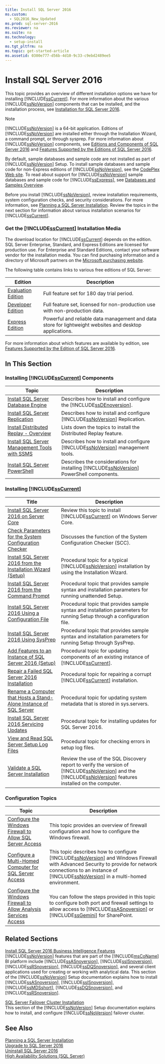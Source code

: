 ```yaml
---
title: Install SQL Server 2016
ms.custom: 
  - SQL2016_New_Updated
ms.prod: sql-server-2016
ms.reviewer: na
ms.suite: na
ms.technology: 
  - setup-install
ms.tgt_pltfrm: na
ms.topic: get-started-article
ms.assetid: 0300e777-d56b-4d10-9c33-c9ebd2489ee5
---
```

# Install SQL Server 2016
  This topic provides an overview of different installation options we have for installing [!INCLUDE[ssCurrent](../../Topics/TopicNameContainA/includes/ssCurrent_md.md)]. For more information about the various [!INCLUDE[ssNoVersion](../../Topics/TopicNameContainA/includes/ssNoVersion_md.md)] components that can be installed, and the installation process, see [Installation for SQL Server 2016](../../Topics/TopicNameNotContainA/Installation-for-SQL-Server-2016.md).
    
> [!NOTE]  
>  [!INCLUDE[ssNoVersion](../../Topics/TopicNameContainA/includes/ssNoVersion_md.md)] is a 64-bit application. Editions of [!INCLUDE[ssNoVersion](../../Topics/TopicNameContainA/includes/ssNoVersion_md.md)] are installed either through the Installation Wizard, a command prompt, or through sysprep. For more information about [!INCLUDE[ssNoVersion](../../Topics/TopicNameContainA/includes/ssNoVersion_md.md)] components, see [Editions and Components of SQL Server 2016](../../Topics/TopicNameNotContainA/Editions-and-Components-of-SQL-Server-2016.md) and [Features Supported by the Editions of SQL Server 2016](../../Topics/TopicNameNotContainA/Features-Supported-by-the-Editions-of-SQL-Server-2016.md).  
  
 By default, sample databases and sample code are not installed as part of [!INCLUDE[ssNoVersion](../../Topics/TopicNameContainA/includes/ssNoVersion_md.md)] Setup. To install sample databases and sample code for non-Express editions of [!INCLUDE[ssNoVersion](../../Topics/TopicNameContainA/includes/ssNoVersion_md.md)], see the [CodePlex Web site](http://go.microsoft.com/fwlink/?LinkId=87843). To read about support for [!INCLUDE[ssNoVersion](../../Topics/TopicNameContainA/includes/ssNoVersion_md.md)] sample databases and sample code for [!INCLUDE[ssExpress](../../Topics/TopicNameContainA/includes/ssExpress_md.md)], see [Databases and Samples Overview](http://go.microsoft.com/fwlink/?LinkId=110391).  
  
 Before you install [!INCLUDE[ssNoVersion](../../Topics/TopicNameContainA/includes/ssNoVersion_md.md)], review installation requirements, system configuration checks, and security considerations. For more information, see [Planning a SQL Server Installation](../../Topics/TopicNameContainA/Planning-a-SQL-Server-Installation.md). Review the topics in the next section for information about various installation scenarios for [!INCLUDE[ssCurrent](../../Topics/TopicNameContainA/includes/ssCurrent_md.md)].  
 
 ### Get the  [!INCLUDE[ssCurrent](../../Topics/TopicNameContainA/includes/ssCurrent_md.md)] Installation Media
 
The download location for [!INCLUDE[ssCurrent](../../Topics/TopicNameContainA/includes/ssCurrent_md.md)] depends on the edition. SQL Server Enterprise, Standard, and Express Editions are licensed for production use. For Enterprise and Standard Editions, contact your software vendor for the installation media. You can find purchasing information and a directory of Microsoft partners on the [Microsoft purchasing website](https://www.microsoft.com/en-us/server-cloud/products/sql-server/overview.aspx). 

The following table contains links to various free editions of SQL Server:

| Edition | Description
|---------|--------
| [Evaluation Edition](http://technet.microsoft.com/evalcenter/mt130694) | Full feature set for 180 day trial period.
|[Developer Edition](http://myprodscussu1.app.vssubscriptions.visualstudio.com/Downloads?q=SQL%20Server%20Developer) | Full feature set, licensed for non-production use with non-production data. 
|[Express Edition](http://www.microsoft.com/download/details.aspx?id=52679)|  Powerful and reliable data management and data store for lightweight websites and desktop applications. 
   
 For more information about which features are available by edition, see [Features Supported by the Edition of SQL Server 2016](../../Topics/TopicNameNotContainA/Features-Supported-by-the-Editions-of-SQL-Server-2016.md).
  
## In This Section  
  
### Installing [!INCLUDE[ssCurrent](../../Topics/TopicNameContainA/includes/ssCurrent_md.md)] Components  
  
|Topic|Description|  
|-----------|-----------------|  
|[Install SQL Server Database Engine](../../Topics/TopicNameNotContainA/Install-SQL-Server-Database-Engine.md)|Describes how to install and configure the [!INCLUDE[ssDEnoversion](../../Topics/TopicNameContainA/includes/ssDEnoversion_md.md)].|  
|[Install SQL Server Replication](../../Topics/TopicNameNotContainA/Install-SQL-Server-Replication.md)|Describes how to install and configure [!INCLUDE[ssNoVersion](../../Topics/TopicNameContainA/includes/ssNoVersion_md.md)] Replication.|  
|[Install Distributed Replay - Overview](../../Topics/TopicNameNotContainA/Install-Distributed-Replay---Overview.md)|Lists down the topics to install the Distributed Replay feature.|  
|[Install SQL Server Management Tools with SSMS](Install%20SQL%20Server%20Management%20Tools%20\(SSMS\).md)|Describes how to install and configure [!INCLUDE[ssNoVersion](../../Topics/TopicNameContainA/includes/ssNoVersion_md.md)] management tools.|  
|[Install SQL Server PowerShell](../../Topics/TopicNameNotContainA/Install-SQL-Server-PowerShell.md)|Describes the considerations for installing [!INCLUDE[ssNoVersion](../../Topics/TopicNameContainA/includes/ssNoVersion_md.md)] PowerShell components.|  
  
### Installing [!INCLUDE[ssCurrent](../../Topics/TopicNameContainA/includes/ssCurrent_md.md)]  
  
|Title|Description|  
|-----------|-----------------|  
|[Install SQL Server 2016 on Server Core](../../Topics/TopicNameNotContainA/Install-SQL-Server-2016-on-Server-Core.md)|Review this topic to install [!INCLUDE[ssCurrent](../../Topics/TopicNameContainA/includes/ssCurrent_md.md)] on Windows Server Core.|  
|[Check Parameters for the System Configuration Checker](../../Topics/TopicNameNotContainA/Check-Parameters-for-the-System-Configuration-Checker.md)|Discusses the function of the System Configuration Checker (SCC).|  
|[Install SQL Server 2016 from the Installation Wizard &#40;Setup&#41;](../../Topics/TopicNameNotContainA/Install-SQL-Server-2016-from-the-Installation-Wizard--Setup-.md)|Procedural topic for a typical [!INCLUDE[ssNoVersion](../../Topics/TopicNameContainA/includes/ssNoVersion_md.md)] installation by using the Installation Wizard.|  
|[Install SQL Server 2016 from the Command Prompt](../../Topics/TopicNameNotContainA/Install-SQL-Server-2016-from-the-Command-Prompt.md)|Procedural topic that provides sample syntax and installation parameters for running unattended Setup.|  
|[Install SQL Server 2016 Using a Configuration File](../../Topics/TopicNameContainA/Install-SQL-Server-2016-Using-a-Configuration-File.md)|Procedural topic that provides sample syntax and installation parameters for running Setup through a configuration file.|  
|[Install SQL Server 2016 Using SysPrep](../../Topics/TopicNameNotContainA/Install-SQL-Server-2016-Using-SysPrep.md)|Procedural topic that provides sample syntax and installation parameters for running Setup through SysPrep.|  
|[Add Features to an Instance of SQL Server 2016 &#40;Setup&#41;](../../Topics/TopicNameNotContainA/Add-Features-to-an-Instance-of-SQL-Server-2016--Setup-.md)|Procedural topic for updating components of an existing instance of [!INCLUDE[ssCurrent](../../Topics/TopicNameContainA/includes/ssCurrent_md.md)].|  
|[Repair a Failed SQL Server 2016 Installation](../../Topics/TopicNameContainA/Repair-a-Failed-SQL-Server-2016-Installation.md)|Procedural topic for repairing a corrupt [!INCLUDE[ssCurrent](../../Topics/TopicNameContainA/includes/ssCurrent_md.md)] installation.|  
|[Rename a Computer that Hosts a Stand-Alone Instance of SQL Server](../../Topics/TopicNameContainA/Rename-a-Computer-that-Hosts-a-Stand-Alone-Instance-of-SQL-Server.md)|Procedural topic for updating system metadata that is stored in sys.servers.|  
|[Install SQL Server 2016 Servicing Updates](../../Topics/TopicNameNotContainA/Install-SQL-Server-2016-Servicing-Updates.md)|Procedural topic for installing updates for SQL Server 2016.|  
|[View and Read SQL Server Setup Log Files](../../Topics/TopicNameNotContainA/View-and-Read-SQL-Server-Setup-Log-Files.md)|Procedural topic for checking errors in setup log files.|  
|[Validate a SQL Server Installation](../../Topics/TopicNameContainA/Validate-a-SQL-Server-Installation.md)|Review the use of the SQL Discovery report to verify the version of [!INCLUDE[ssNoVersion](../../Topics/TopicNameContainA/includes/ssNoVersion_md.md)] and the [!INCLUDE[ssNoVersion](../../Topics/TopicNameContainA/includes/ssNoVersion_md.md)] features installed on the computer.|  
  
### Configuration Topics  
  
|Topic|Description|  
|-----------|-----------------|  
|[Configure the Windows Firewall to Allow SQL Server Access](../../Topics/TopicNameNotContainA/Configure-the-Windows-Firewall-to-Allow-SQL-Server-Access.md)|This topic provides an overview of firewall configuration and how to configure the Windows firewall.|  
|[Configure a Multi-Homed Computer for SQL Server Access](../../Topics/TopicNameContainA/Configure-a-Multi-Homed-Computer-for-SQL-Server-Access.md)|This topic describes how to configure [!INCLUDE[ssNoVersion](../../Topics/TopicNameContainA/includes/ssNoVersion_md.md)] and Windows Firewall with Advanced Security to provide for network connections to an instance of [!INCLUDE[ssNoVersion](../../Topics/TopicNameContainA/includes/ssNoVersion_md.md)] in a multi-homed environment.|  
|[Configure the Windows Firewall to Allow Analysis Services Access](../../Topics/TopicNameNotContainA/Configure-the-Windows-Firewall-to-Allow-Analysis-Services-Access.md)|You can follow the steps provided in this topic to configure both port and firewall settings to allow access to [!INCLUDE[ssASnoversion](../../Topics/TopicNameContainA/includes/ssASnoversion_md.md)] or [!INCLUDE[ssGemini](../../Topics/TopicNameContainA/includes/ssGemini_md.md)] for SharePoint.|  
  
## Related Sections  
 [Install SQL Server 2016 Business Intelligence Features](../../Topics/TopicNameNotContainA/Install-SQL-Server-2016-Business-Intelligence-Features.md)  
 [!INCLUDE[ssNoVersion](../../Topics/TopicNameContainA/includes/ssNoVersion_md.md)] features that are part of the [!INCLUDE[msCoName](../../Topics/TopicNameContainA/includes/msCoName_md.md)] BI platform include [!INCLUDE[ssASnoversion](../../Topics/TopicNameContainA/includes/ssASnoversion_md.md)], [!INCLUDE[ssISnoversion](../../Topics/TopicNameContainA/includes/ssISnoversion_md.md)], [!INCLUDE[ssRSnoversion](../../Topics/TopicNameContainA/includes/ssRSnoversion_md.md)], [!INCLUDE[ssDQSnoversion](../../Topics/TopicNameContainA/includes/ssDQSnoversion_md.md)], and several client applications used for creating or working with analytical data. This section of the [!INCLUDE[ssNoVersion](../../Topics/TopicNameContainA/includes/ssNoVersion_md.md)] Setup documentation explains how to install [!INCLUDE[ssASnoversion](../../Topics/TopicNameContainA/includes/ssASnoversion_md.md)], [!INCLUDE[ssISnoversion](../../Topics/TopicNameContainA/includes/ssISnoversion_md.md)], [!INCLUDE[ssMDSshort](../../Topics/TopicNameContainA/includes/ssMDSshort_md.md)], [!INCLUDE[ssDQSnoversion](../../Topics/TopicNameContainA/includes/ssDQSnoversion_md.md)], and [!INCLUDE[ssRSnoversion](../../Topics/TopicNameContainA/includes/ssRSnoversion_md.md)].  
  
 [SQL Server Failover Cluster Installation](../../Topics/TopicNameNotContainA/SQL-Server-Failover-Cluster-Installation.md)  
 This section of the [!INCLUDE[ssNoVersion](../../Topics/TopicNameContainA/includes/ssNoVersion_md.md)] Setup documentation explains how to install, and configure [!INCLUDE[ssNoVersion](../../Topics/TopicNameContainA/includes/ssNoVersion_md.md)] failover cluster.  
  
## See Also  
 [Planning a SQL Server Installation](../../Topics/TopicNameContainA/Planning-a-SQL-Server-Installation.md)   
 [Upgrade to SQL Server 2016](../../Topics/TopicNameNotContainA/Upgrade-to-SQL-Server-2016.md)   
 [Uninstall SQL Server 2016](../../Topics/TopicNameNotContainA/Uninstall-SQL-Server-2016.md)   
 [High Availability Solutions &#40;SQL Server&#41;](../../Topics/TopicNameNotContainA/High-Availability-Solutions--SQL-Server-.md)  
  
  